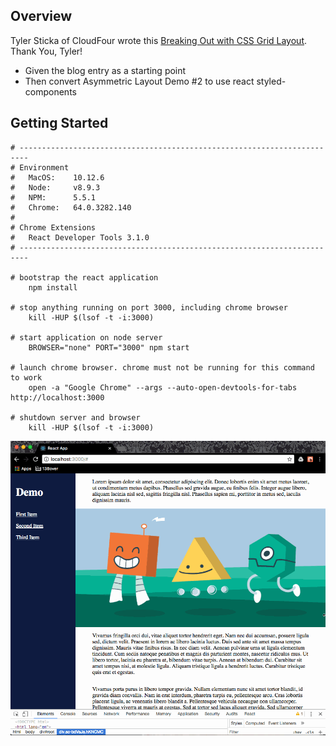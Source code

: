 Overview
---
Tyler Sticka of CloudFour wrote this [Breaking Out with CSS Grid Layout](https://cloudfour.com/thinks/breaking-out-with-css-grid-layout/). Thank You, Tyler!

* Given the blog entry as a starting point  
* Then convert Asymmetric Layout Demo #2 to use react styled-components

Getting Started
---

```
# ------------------------------------------------------------------------
# Environment
#   MacOS:    10.12.6
#   Node:     v8.9.3
#   NPM:      5.5.1
#   Chrome:   64.0.3282.140
#
# Chrome Extensions
#   React Developer Tools 3.1.0
# ------------------------------------------------------------------------

# bootstrap the react application 
    npm install
    
# stop anything running on port 3000, including chrome browser
    kill -HUP $(lsof -t -i:3000)

# start application on node server
    BROWSER="none" PORT="3000" npm start

# launch chrome browser. chrome must not be running for this command to work
    open -a "Google Chrome" --args --auto-open-devtools-for-tabs http://localhost:3000

# shutdown server and browser
    kill -HUP $(lsof -t -i:3000)
```

![CSS Grid Screenshot](https://github.com/138over/scratch/blob/master/react/mockups/css-grid-react-3/css-grid-react-3.gif)

